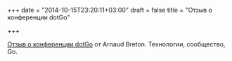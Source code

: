 +++
date = "2014-10-15T23:20:11+03:00"
draft = false
title = "Отзыв о конференции dotGo"

+++

<p><a href="http://blog.mention.com/dotgo-came-technology-stayed-community/">Отзыв о конференции dotGo</a> от&nbsp;Arnaud Breton. Технологии, сообщество, Go.</p>

